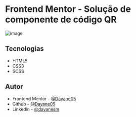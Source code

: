 # Frontend Mentor - Solução de componente de código QR

![image](https://github.com/Dayane05/Qr_Code_Desafio/assets/105259264/c9a71e9c-855c-4bca-b78c-e2dd7f00401c)

## Tecnologias

- HTML5
- CSS3
- SCSS

## Autor

- Frontend Mentor - [@Dayane05](https://www.frontendmentor.io/profile/Dayane05)
- Github - [@Dayane05](https://github.com/Dayane05)
- Linkedin - [@dayanesm](https://www.linkedin.com/in/dayanesm/)

